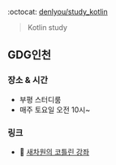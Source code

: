 :octocat: [denlyou/study_kotlin](https://github.com/denlyou/study_kotlin)
> Kotlin study

## GDG인천

### 장소 & 시간
- 부평 스터디룸
- 매주 토요일 오전 10시~

### 링크
- :movie_camera: [새차원의 코틀린 강좌](https://www.youtube.com/playlist?list=PLbJr8hAHHCP6iFwufkM8E5MVBMMcw90iF)
